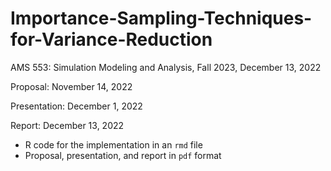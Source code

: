 # Importance-Sampling-Techniques-for-Variance-Reduction

AMS 553: Simulation Modeling and Analysis, Fall 2023, December 13, 2022

Proposal: November 14, 2022

Presentation: December 1, 2022

Report: December 13, 2022

- R code for the implementation in an `rmd` file
- Proposal, presentation, and report in `pdf` format
